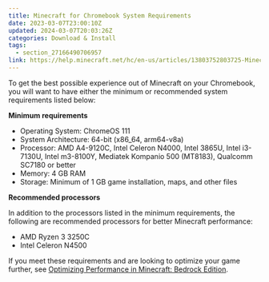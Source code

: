 ```yaml
---
title: Minecraft for Chromebook System Requirements
date: 2023-03-07T23:00:10Z
updated: 2024-03-07T20:03:26Z
categories: Download & Install
tags:
  - section_27166490706957
link: https://help.minecraft.net/hc/en-us/articles/13803752803725-Minecraft-for-Chromebook-System-Requirements
---
```


To get the best possible experience out of Minecraft on your Chromebook, you will want to have either the minimum or recommended system requirements listed below:

**Minimum requirements**

- Operating System: ChromeOS 111
- System Architecture: 64-bit (x86_64, arm64-v8a)
- Processor: AMD A4-9120C, Intel Celeron N4000, Intel 3865U, Intel i3-7130U, Intel m3-8100Y, Mediatek Kompanio 500 (MT8183), Qualcomm SC7180 or better
- Memory: 4 GB RAM
- Storage: Minimum of 1 GB game installation, maps, and other files 

**Recommended processors**

In addition to the processors listed in the minimum requirements, the following are recommended processors for better Minecraft performance:

- AMD Ryzen 3 3250C
- Intel Celeron N4500

If you meet these requirements and are looking to optimize your game further, see [Optimizing Performance in Minecraft: Bedrock Edition](../Performance-Troubleshooting/Optimizing-Performance-in-Minecraft.md).
